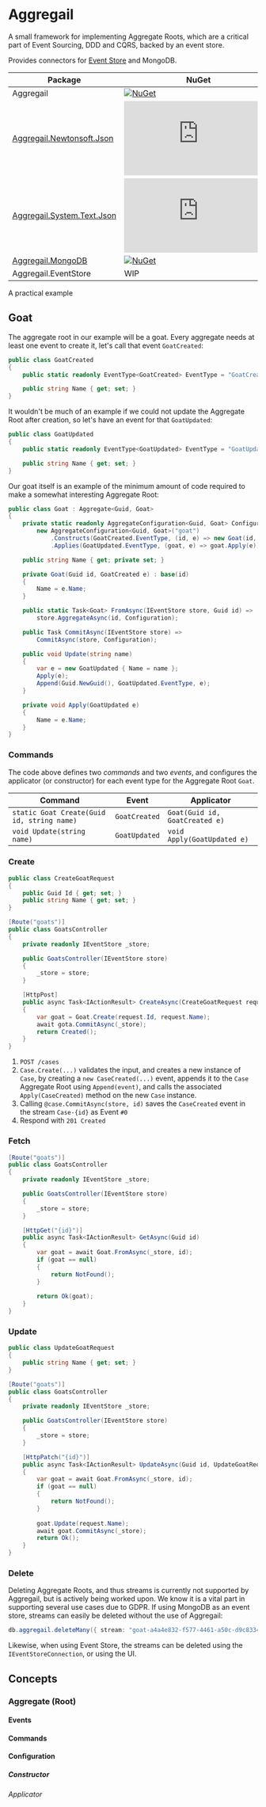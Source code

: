 # Aggregail

A small framework for implementing Aggregate Roots, which are a critical part of Event Sourcing, DDD and CQRS, backed by an event store.

Provides connectors for [Event Store](https://www.eventstore.com) and MongoDB.

| Package                                                            | NuGet                                                                                                                             |                                                                                                                                       |
|--------------------------------------------------------------------|-----------------------------------------------------------------------------------------------------------------------------------|---------------------------------------------------------------------------------------------------------------------------------------|
| Aggregail                                                          | [![NuGet](https://img.shields.io/nuget/v/Aggregail)](https://www.nuget.org/packages/Aggregail)                                    | [![Download](https://img.shields.io/nuget/dt/Aggregail)](https://www.nuget.org/packages/Aggregail)                                    |
| [Aggregail.Newtonsoft.Json](Aggregail.Newtonsoft.Json/README.md)   | [![NuGet](https://img.shields.io/nuget/v/Aggregail.Newtonsoft.Json)](https://www.nuget.org/packages/Aggregail.Newtonsoft.Json)    | [![Download](https://img.shields.io/nuget/dt/Aggregail.Newtonsoft.Json)](https://www.nuget.org/packages/Aggregail.Newtonsoft.Json)    |
| [Aggregail.System.Text.Json](Aggregail.System.Text.Json/README.md) | [![NuGet](https://img.shields.io/nuget/v/Aggregail.System.Text.Json)](https://www.nuget.org/packages/Aggregail.System.Text.Json)  | [![Download](https://img.shields.io/nuget/dt/Aggregail.System.Text.Json)](https://www.nuget.org/packages/Aggregail.System.Text.Json)  |
| [Aggregail.MongoDB](Aggregail.MongoDB/README.md)                   | [![NuGet](https://img.shields.io/nuget/v/Aggregail.MongoDB)](https://www.nuget.org/packages/Aggregail.MongoDB)                    | [![Download](https://img.shields.io/nuget/dt/Aggregail.MongoDB)](https://www.nuget.org/packages/Aggregail.MongoDB)                    |
| Aggregail.EventStore                                               | WIP                                                                                                                               |                                                                                                                                       |

A practical example

## Goat

The aggregate root in our example will be a goat. Every aggregate needs at least one event to create it, 
let's call that event `GoatCreated`:

```c#
public class GoatCreated
{
    public static readonly EventType<GoatCreated> EventType = "GoatCreated";

    public string Name { get; set; }
}
```

It wouldn't be much of an example if we could not update the Aggregate Root after creation, so let's 
have an event for that `GoatUpdated`:

```c#
public class GoatUpdated
{
    public static readonly EventType<GoatUpdated> EventType = "GoatUpdated";

    public string Name { get; set; }
}
```

Our goat itself is an example of the minimum amount of code required to make a somewhat interesting 
Aggregate Root:

```c#
public class Goat : Aggregate<Guid, Goat>
{
    private static readonly AggregateConfiguration<Guid, Goat> Configuration =
        new AggregateConfiguration<Guid, Goat>("goat")
            .Constructs(GoatCreated.EventType, (id, e) => new Goat(id, e))
            .Applies(GoatUpdated.EventType, (goat, e) => goat.Apply(e));

    public string Name { get; private set; }

    private Goat(Guid id, GoatCreated e) : base(id)
    {
        Name = e.Name;
    }

    public static Task<Goat> FromAsync(IEventStore store, Guid id) =>
        store.AggregateAsync(id, Configuration);

    public Task CommitAsync(IEventStore store) =>
        CommitAsync(store, Configuration);

    public void Update(string name)
    {
        var e = new GoatUpdated { Name = name };
        Apply(e);
        Append(Guid.NewGuid(), GoatUpdated.EventType, e);
    }

    private void Apply(GoatUpdated e)
    {
        Name = e.Name;
    }
}
```

### Commands

The code above defines two _commands_ and two _events_, and configures the applicator 
(or constructor) for each event type for the Aggregate Root `Goat`.

| Command                                    | Event         | Applicator                     |
|--------------------------------------------|---------------|--------------------------------|
| `static Goat Create(Guid id, string name)` | `GoatCreated` | `Goat(Guid id, GoatCreated e)` |
| `void Update(string name)`                 | `GoatUpdated` | `void Apply(GoatUpdated e)`    |

### Create

```c#
public class CreateGoatRequest
{
    public Guid Id { get; set; }
    public string Name { get; set; }
}

[Route("goats")]
public class GoatsController
{
    private readonly IEventStore _store;

    public GoatsController(IEventStore store)
    {
        _store = store;
    }

    [HttpPost]
    public async Task<IActionResult> CreateAsync(CreateGoatRequest request)
    {
        var goat = Goat.Create(request.Id, request.Name);
        await gota.CommitAsync(_store);
        return Created();
    }
}
```

 1) `POST /cases`
 2) `Case.Create(...)` validates the input, and creates a new instance of `Case`, by creating a `new CaseCreated(...)` event, 
 appends it to the `Case` Aggregate Root using `Append(event)`, and calls the associated `Apply(CaseCreated)` method on the 
 new `Case` instance.
 3) Calling `@case.CommitAsync(store, id)` saves the `CaseCreated` event in the stream `Case-{id}` as Event `#0`
 4) Respond with `201 Created`

### Fetch

```c#
[Route("goats")]
public class GoatsController
{
    private readonly IEventStore _store;

    public GoatsController(IEventStore store)
    {
        _store = store;
    }

    [HttpGet("{id}")]
    public async Task<IActionResult> GetAsync(Guid id)
    {
        var goat = await Goat.FromAsync(_store, id);
        if (goat == null)
        {
            return NotFound();
        }
        
        return Ok(goat);
    }
}
```

### Update
```c#
public class UpdateGoatRequest
{
    public string Name { get; set; }
}

[Route("goats")]
public class GoatsController
{
    private readonly IEventStore _store;

    public GoatsController(IEventStore store)
    {
        _store = store;
    }

    [HttpPatch("{id}")]
    public async Task<IActionResult> UpdateAsync(Guid id, UpdateGoatRequest request)
    {
        var goat = await Goat.FromAsync(_store, id);
        if (goat == null)
        {
            return NotFound();
        }
        
        goat.Update(request.Name);
        await goat.CommitAsync(_store);
        return Ok();
    }
}
```

### Delete

Deleting Aggregate Roots, and thus streams is currently not supported by Aggregail, but is actively being worked upon. We 
know it is a vital part in supporting several use cases due to GDPR. If using MongoDB as an event store, streams can 
easily be deleted without the use of Aggregail:

```c#
db.aggregail.deleteMany({ stream: "goat-a4a4e832-f577-4461-a50c-d9c83342ee6f" }) 
```

Likewise, when using Event Store, the streams can be deleted using the `IEventStoreConnection`, or using the UI.

## Concepts

### Aggregate (Root)

#### Events

#### Commands

#### Configuration

##### Constructor

###### Applicator
